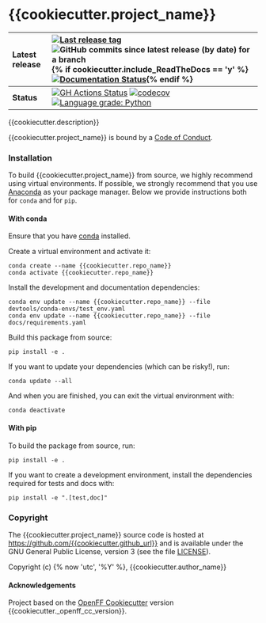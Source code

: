 {{cookiecutter.project_name}}
==============================
[//]: # (Badges)

| **Latest release** | [![Last release tag](https://img.shields.io/github/release-pre/{{cookiecutter.github_url}}.svg)](https://github.com/{{cookiecutter.github_url}}/releases) ![GitHub commits since latest release (by date) for a branch](https://img.shields.io/github/commits-since/{{cookiecutter.github_url}}/latest)  {% if cookiecutter.include_ReadTheDocs == 'y' %}[![Documentation Status](https://readthedocs.org/projects/{{cookiecutter.repo_name}}/badge/?version=latest)](https://{{cookiecutter.repo_name}}.readthedocs.io/en/latest/?badge=latest){% endif %}                                                                                                                                                             |
| :----------------- | :---------------------------------------------------------------------------------------------------------------------------------------------------------------------------------------------------------------------------------------------------------------------------------------------------------------------------------------------------------------------------------------------------------------------------------------------------------------------------------------------------------------------------------------------------------------------------------------------------------------------------------------------------------------------------------------------------------------------- |
| **Status**         | [![GH Actions Status](https://github.com/{{cookiecutter.github_url}}/actions/workflows/{{cookiecutter._ci_name}}.yaml/badge.svg)](https://github.com/{{cookiecutter.github_url}}/actions?query=branch%3A{{cookiecutter._central_branch_name}}+workflow%3A{{cookiecutter._ci_name}}) [![codecov](https://codecov.io/gh/{{cookiecutter.github_url}}/branch/{{cookiecutter._central_branch_name}}/graph/badge.svg)](https://codecov.io/gh/{{cookiecutter.github_url}}/branch/{{cookiecutter._central_branch_name}}) [![Language grade: Python](https://img.shields.io/lgtm/grade/python/g/{{cookiecutter.github_url}}.svg?logo=lgtm&logoWidth=18)](https://lgtm.com/projects/g/{{cookiecutter.github_url}}/context:python) |

{{cookiecutter.description}}

{{cookiecutter.project_name}} is bound by a [Code of Conduct](https://github.com/{{cookiecutter.github_url}}/blob/{{cookiecutter._central_branch_name}}/CODE_OF_CONDUCT.md).

### Installation

To build {{cookiecutter.project_name}} from source,
we highly recommend using virtual environments.
If possible, we strongly recommend that you use
[Anaconda](https://docs.conda.io/en/latest/) as your package manager.
Below we provide instructions both for `conda` and
for `pip`.

#### With conda

Ensure that you have [conda](https://docs.conda.io/projects/conda/en/latest/user-guide/install/index.html) installed.

Create a virtual environment and activate it:

```
conda create --name {{cookiecutter.repo_name}}
conda activate {{cookiecutter.repo_name}}
```

Install the development and documentation dependencies:

```
conda env update --name {{cookiecutter.repo_name}} --file devtools/conda-envs/test_env.yaml
conda env update --name {{cookiecutter.repo_name}} --file docs/requirements.yaml
```

Build this package from source:

```
pip install -e .
```

If you want to update your dependencies (which can be risky!), run:

```
conda update --all
```

And when you are finished, you can exit the virtual environment with:

```
conda deactivate
```

#### With pip

To build the package from source, run:

```
pip install -e .
```

If you want to create a development environment, install
the dependencies required for tests and docs with:

```
pip install -e ".[test,doc]"
```

### Copyright

The {{cookiecutter.project_name}} source code is hosted at https://github.com/{{cookiecutter.github_url}}
and is available under the GNU General Public License, version 3 (see the file [LICENSE](https://github.com/{{cookiecutter.github_url}}/blob/{{cookiecutter._central_branch_name}}/LICENSE)).

Copyright (c) {% now 'utc', '%Y' %}, {{cookiecutter.author_name}}


#### Acknowledgements
 
Project based on the 
[OpenFF Cookiecutter](https://github.com/lilyminium/cookiecutter-openff) version {{cookiecutter._openff_cc_version}}.
